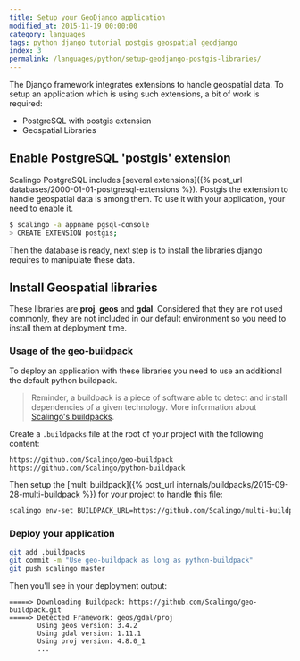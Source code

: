 ```yaml
---
title: Setup your GeoDjango application
modified_at: 2015-11-19 00:00:00
category: languages
tags: python django tutorial postgis geospatial geodjango
index: 3
permalink: /languages/python/setup-geodjango-postgis-libraries/
---
```


The Django framework integrates extensions to handle geospatial data. To setup
an application which is using such extensions, a bit of work is required:

* PostgreSQL with postgis extension
* Geospatial Libraries

## Enable PostgreSQL 'postgis' extension

Scalingo PostgreSQL includes [several extensions]({% post_url databases/2000-01-01-postgresql-extensions %}).
Postgis the extension to handle geospatial data is among them. To use it with your application, your need
to enable it.

```bash
$ scalingo -a appname pgsql-console
> CREATE EXTENSION postgis;
```

Then the database is ready, next step is to install the libraries django requires to manipulate these data.

## Install Geospatial libraries

These libraries are **proj**, **geos** and **gdal**. Considered that they are not used commonly, they are
not included in our default environment so you need to install them at deployment time.

### Usage of the geo-buildpack

To deploy an application with these libraries you need to use an additional the default python buildpack.

<blockquote class="info">
Reminder, a buildpack is a piece of software able to detect and install dependencies of a given technology.
More information about <a href="{% post_url internals/buildpacks/2015-01-04-buildpacks %}">Scalingo's buildpacks</a>.
</blockquote>

Create a `.buildpacks` file at the root of your project with the following content:

```bash
https://github.com/Scalingo/geo-buildpack
https://github.com/Scalingo/python-buildpack
```

Then setup the [multi buildpack]({% post_url internals/buildpacks/2015-09-28-multi-buildpack %}) for your project to handle this file:

```bash
scalingo env-set BUILDPACK_URL=https://github.com/Scalingo/multi-buildpack
```

### Deploy your application

```bash
git add .buildpacks
git commit -m "Use geo-buildpack as long as python-buildpack"
git push scalingo master
```

Then you'll see in your deployment output:

```text
=====> Downloading Buildpack: https://github.com/Scalingo/geo-buildpack.git
=====> Detected Framework: geos/gdal/proj
       Using geos version: 3.4.2
       Using gdal version: 1.11.1
       Using proj version: 4.8.0_1
       ...
```

